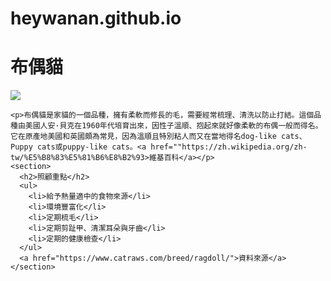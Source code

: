 # heywanan.github.io
<!DOCTYPE html>
<html lang="en">
<head>
  <meta charset="UTF-8">
  <title>布偶貓</title>
</head>  
<body>
  <h1>布偶貓</h1>
    <img src="https://img.alicdn.com/imgextra/i4/2256803919/O1CN01QUlLMg1eowfZPvicQ_!!2256803919-0-daren.jpg">
  
    <p>布偶貓是家貓的一個品種，擁有柔軟而修長的毛，需要經常梳理、清洗以防止打結。這個品種由美國人安·貝克在1960年代培育出來，因性子溫順、抱起來就好像柔軟的布偶一般而得名。它在原產地美國和英國頗為常見，因為溫順且特別粘人而又在當地得名dog-like cats、Puppy cats或puppy-like cats。<a href=""https://zh.wikipedia.org/zh-tw/%E5%B8%83%E5%81%B6%E8%B2%93>維基百科</a></p>
    <section>
      <h2>照顧重點</h2>
      <ul>
        <li>給予熱量適中的食物來源</li>
        <li>環境豐富化</li>
        <li>定期梳毛</li>
        <li>定期剪趾甲、清潔耳朵與牙齒</li>
        <li>定期的健康檢查</li>
      </ul>
      <a href="https://www.catraws.com/breed/ragdoll/">資料來源</a>
    </section>
</body>
    

</html>
